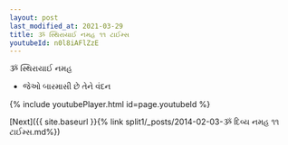 ```yaml
---
layout: post
last_modified_at: 2021-03-29
title: ૐ સ્થિરાયાઈ નમહ ૧૧ ટાઈમ્સ
youtubeId: n0l8iAFlZzE
---
```

 
 
 ૐ સ્થિરાયાઈ નમહ  
 
 - જેઓ બારમાસી છે તેને વંદન 
 
  
 
  
 
 
 
 
 
 


{% include youtubePlayer.html id=page.youtubeId %}
 
[Next]({{ site.baseurl }}{% link  split1/_posts/2014-02-03-ૐ દિવ્ય નમહ ૧૧ ટાઈમ્સ.md%})
 
